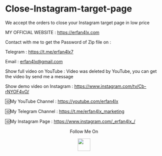 # Close-Instagram-target-page
We accept the orders to close your Instagram target page in low price

 MY OFFICIAL WEBSITE : https://erfan4lx.com

Contact with me to get the Password of Zip file on :

 Telegram : https://t.me/erfan4lx7
  
 Email : erfan4lx@gmail.com
 
Show full video on YouTube : Video was deleted by YouTube, you can get the video by send me a message

Show demo video on Instagram : https://www.instagram.com/tv/Cb-rNYOF4vO/
 

🆔My YouTube Channel : https://youtube.com/erfan4lx

🆔My Telegram Channel : https://t.me/erfan4lx_marketing

🆔My Instagram Page : https://www.instagram.com/_erfan4lx_/

<p align="center">
  Follow Me On
</p>
<p align="center">
  <a href="https://www.youtube.com/c/erfan4lx?sub_confirmation=1">
    <img src="https://www.iconsdb.com/icons/preview/black/youtube-4-xxl.png" width="40" height="40">
  </a>
</p>
